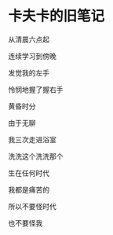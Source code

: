    

# 卡夫卡的旧笔记

从清晨六点起

连续学习到傍晚

发觉我的左手

怜悯地握了握右手

  

黄昏时分

由于无聊

我三次走进浴室

洗洗这个洗洗那个

  

生在任何时代

我都是痛苦的

所以不要怪时代

也不要怪我